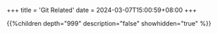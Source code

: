 +++
title = 'Git Related'
date = 2024-03-07T15:00:59+08:00
+++

{{%children depth="999" description="false" showhidden="true" %}}